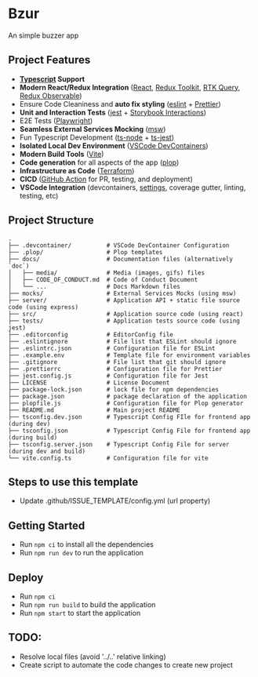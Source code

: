 # Bzur

An simple buzzer app

## Project Features
* **[Typescript](https://www.typescriptlang.org/) Support**
* **Modern React/Redux Integration** ([React](https://reactjs.org/), [Redux Toolkit](https://redux-toolkit.js.org/), [RTK Query](https://redux-toolkit.js.org/rtk-query/overview), [Redux Observable](https://redux-observable.js.org/))
* Ensure Code Cleaniness and **auto fix styling** ([eslint](https://eslint.org/) + [Prettier](https://prettier.io/))
* **Unit and Interaction Tests** ([jest](https://jestjs.io/) + [Storybook Interactions](https://storybook.js.org/docs/react/essentials/interactions))
* E2E Tests ([Playwright](https://playwright.dev/))
* **Seamless External Services Mocking** ([msw](https://mswjs.io/))
* Fun Typescript Development ([ts-node](https://github.com/TypeStrong/ts-node) + [ts-jest](https://github.com/kulshekhar/ts-jest))
* **Isolated Local Dev Environment** ([VSCode DevContainers](https://code.visualstudio.com/docs/remote/containers))
* **Modern Build Tools** ([Vite](https://vitejs.dev/))
* **Code generation** for all aspects of the app ([plop](https://plopjs.com/))
* **Infrastructure as Code** ([Terraform](https://registry.terraform.io/providers/hashicorp/azurerm/latest/docs))
* **CICD** ([GitHub Action](https://github.com/howlowck/template-react-ts-vite/actions) for PR, testing, and deployment)
* **VSCode Integration** (devcontainers, [settings](https://github.com/howlowck/template-react-ts-vite/blob/main/.devcontainer/devcontainer.json), coverage gutter, linting, testing, etc)

## Project Structure

```
.
├── .devcontainer/          # VSCode DevContainer Configuration
├── .plop/                  # Plop templates
├── docs/                   # Documentation files (alternatively `doc`)
│   ├── media/              # Media (images, gifs) files
│   ├── CODE_OF_CONDUCT.md  # Code of Conduct Document
│   └── ...                 # Docs Markdown files
├── mocks/                  # External Services Mocks (using msw)
├── server/                 # Application API + static file source code (using express)
├── src/                    # Application source code (using react)
├── tests/                  # Application tests source code (using jest)
├── .editorconfig           # EditorConfig file
├── .eslintignore           # File list that ESLint should ignore
├── .eslintrc.json          # Configuration file for ESLint
├── .example.env            # Template file for environment variables
├── .gitignore              # File list that git should ignore
├── .prettierrc             # Configuration file for Prettier
├── jest.config.js          # Configuration file for Jest
├── LICENSE                 # License Document
├── package-lock.json       # lock file for npm dependencies
├── package.json            # package declaration of the application
├── plopfile.js             # Configuration file for Plop generator
├── README.md               # Main project README
├── tsconfig.dev.json       # Typescript Config FIle for frontend app (during dev)
├── tsconfig.json           # Typescript Config File for frontend app (during build)
├── tsconfig.server.json    # Typescript Config File for server (during dev and build)
└── vite.config.ts          # Configuration file for vite
```

## Steps to use this template
* Update .github/ISSUE_TEMPLATE/config.yml (url property)

## Getting Started
* Run `npm ci` to install all the dependencies
* Run `npm run dev` to run the application

## Deploy
* Run `npm ci`
* Run `npm run build` to build the application
* Run `npm start` to start the application

## TODO:
* Resolve local files (avoid '../..' relative linking)
* Create script to automate the code changes to create new project
